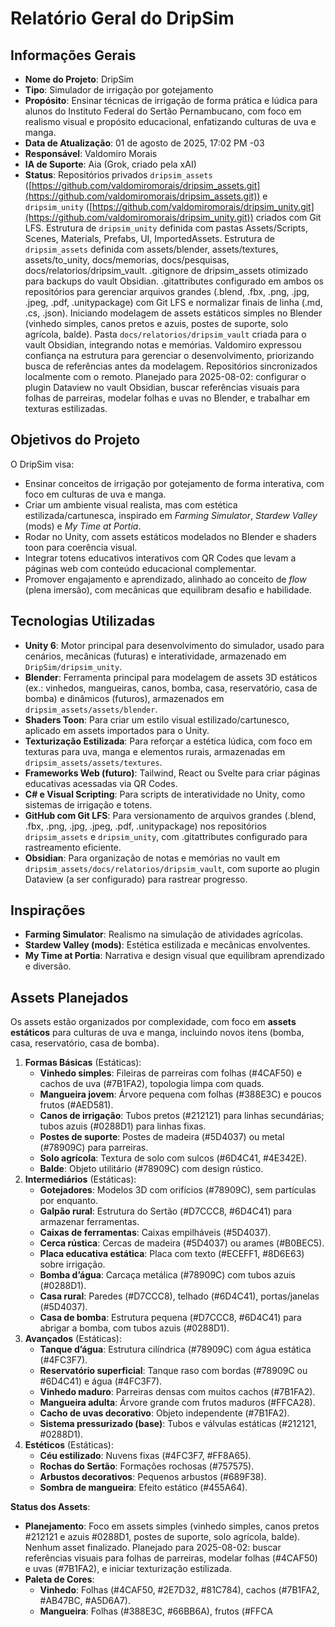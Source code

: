 # Relatório Geral do DripSim

## Informações Gerais

- **Nome do Projeto**: DripSim
- **Tipo**: Simulador de irrigação por gotejamento
- **Propósito**: Ensinar técnicas de irrigação de forma prática e lúdica para alunos do Instituto Federal do Sertão Pernambucano, com foco em realismo visual e propósito educacional, enfatizando culturas de uva e manga.
- **Data de Atualização**: 01 de agosto de 2025, 17:02 PM -03
- **Responsável**: Valdomiro Morais
- **IA de Suporte**: Aia (Grok, criado pela xAI)
- **Status**: Repositórios privados `dripsim_assets` ([https://github.com/valdomiromorais/dripsim_assets.git](https://github.com/valdomiromorais/dripsim_assets.git)) e `dripsim_unity` ([https://github.com/valdomiromorais/dripsim_unity.git](https://github.com/valdomiromorais/dripsim_unity.git)) criados com Git LFS. Estrutura de `dripsim_unity` definida com pastas Assets/Scripts, Scenes, Materials, Prefabs, UI, ImportedAssets. Estrutura de `dripsim_assets` definida com assets/blender, assets/textures, assets/to_unity, docs/memorias, docs/pesquisas, docs/relatorios/dripsim_vault. .gitignore de dripsim_assets otimizado para backups do vault Obsidian. .gitattributes configurado em ambos os repositórios para gerenciar arquivos grandes (.blend, .fbx, .png, .jpg, .jpeg, .pdf, .unitypackage) com Git LFS e normalizar finais de linha (.md, .cs, .json). Iniciando modelagem de assets estáticos simples no Blender (vinhedo simples, canos pretos e azuis, postes de suporte, solo agrícola, balde). Pasta `docs/relatorios/dripsim_vault` criada para o vault Obsidian, integrando notas e memórias. Valdomiro expressou confiança na estrutura para gerenciar o desenvolvimento, priorizando busca de referências antes da modelagem. Repositórios sincronizados localmente com o remoto. Planejado para 2025-08-02: configurar o plugin Dataview no vault Obsidian, buscar referências visuais para folhas de parreiras, modelar folhas e uvas no Blender, e trabalhar em texturas estilizadas.

## Objetivos do Projeto

O DripSim visa:

- Ensinar conceitos de irrigação por gotejamento de forma interativa, com foco em culturas de uva e manga.
- Criar um ambiente visual realista, mas com estética estilizada/cartunesca, inspirado em _Farming Simulator_, _Stardew Valley_ (mods) e _My Time at Portia_.
- Rodar no Unity, com assets estáticos modelados no Blender e shaders toon para coerência visual.
- Integrar totens educativos interativos com QR Codes que levam a páginas web com conteúdo educacional complementar.
- Promover engajamento e aprendizado, alinhado ao conceito de _flow_ (plena imersão), com mecânicas que equilibram desafio e habilidade.

## Tecnologias Utilizadas

- **Unity 6**: Motor principal para desenvolvimento do simulador, usado para cenários, mecânicas (futuras) e interatividade, armazenado em `DripSim/dripsim_unity`.
- **Blender**: Ferramenta principal para modelagem de assets 3D estáticos (ex.: vinhedos, mangueiras, canos, bomba, casa, reservatório, casa de bomba) e dinâmicos (futuros), armazenados em `dripsim_assets/assets/blender`.
- **Shaders Toon**: Para criar um estilo visual estilizado/cartunesco, aplicado em assets importados para o Unity.
- **Texturização Estilizada**: Para reforçar a estética lúdica, com foco em texturas para uva, manga e elementos rurais, armazenadas em `dripsim_assets/assets/textures`.
- **Frameworks Web (futuro)**: Tailwind, React ou Svelte para criar páginas educativas acessadas via QR Codes.
- **C# e Visual Scripting**: Para scripts de interatividade no Unity, como sistemas de irrigação e totens.
- **GitHub com Git LFS**: Para versionamento de arquivos grandes (.blend, .fbx, .png, .jpg, .jpeg, .pdf, .unitypackage) nos repositórios `dripsim_assets` e `dripsim_unity`, com .gitattributes configurado para rastreamento eficiente.
- **Obsidian**: Para organização de notas e memórias no vault em `dripsim_assets/docs/relatorios/dripsim_vault`, com suporte ao plugin Dataview (a ser configurado) para rastrear progresso.

## Inspirações

- **Farming Simulator**: Realismo na simulação de atividades agrícolas.
- **Stardew Valley (mods)**: Estética estilizada e mecânicas envolventes.
- **My Time at Portia**: Narrativa e design visual que equilibram aprendizado e diversão.

## Assets Planejados

Os assets estão organizados por complexidade, com foco em **assets estáticos** para culturas de uva e manga, incluindo novos itens (bomba, casa, reservatório, casa de bomba).

1. **Formas Básicas** (Estáticas):
    - **Vinhedo simples**: Fileiras de parreiras com folhas (#4CAF50) e cachos de uva (#7B1FA2), topologia limpa com quads.
    - **Mangueira jovem**: Árvore pequena com folhas (#388E3C) e poucos frutos (#AED581).
    - **Canos de irrigação**: Tubos pretos (#212121) para linhas secundárias; tubos azuis (#0288D1) para linhas fixas.
    - **Postes de suporte**: Postes de madeira (#5D4037) ou metal (#78909C) para parreiras.
    - **Solo agrícola**: Textura de solo com sulcos (#6D4C41, #4E342E).
    - **Balde**: Objeto utilitário (#78909C) com design rústico.
2. **Intermediários** (Estáticas):
    - **Gotejadores**: Modelos 3D com orifícios (#78909C), sem partículas por enquanto.
    - **Galpão rural**: Estrutura do Sertão (#D7CCC8, #6D4C41) para armazenar ferramentas.
    - **Caixas de ferramentas**: Caixas empilháveis (#5D4037).
    - **Cerca rústica**: Cercas de madeira (#5D4037) ou arames (#B0BEC5).
    - **Placa educativa estática**: Placa com texto (#ECEFF1, #8D6E63) sobre irrigação.
    - **Bomba d’água**: Carcaça metálica (#78909C) com tubos azuis (#0288D1).
    - **Casa rural**: Paredes (#D7CCC8), telhado (#6D4C41), portas/janelas (#5D4037).
    - **Casa de bomba**: Estrutura pequena (#D7CCC8, #6D4C41) para abrigar a bomba, com tubos azuis (#0288D1).
3. **Avançados** (Estáticas):
    - **Tanque d’água**: Estrutura cilíndrica (#78909C) com água estática (#4FC3F7).
    - **Reservatório superficial**: Tanque raso com bordas (#78909C ou #6D4C41) e água (#4FC3F7).
    - **Vinhedo maduro**: Parreiras densas com muitos cachos (#7B1FA2).
    - **Mangueira adulta**: Árvore grande com frutos maduros (#FFCA28).
    - **Cacho de uvas decorativo**: Objeto independente (#7B1FA2).
    - **Sistema pressurizado (base)**: Tubos e válvulas estáticas (#212121, #0288D1).
4. **Estéticos** (Estáticas):
    - **Céu estilizado**: Nuvens fixas (#4FC3F7, #FF8A65).
    - **Rochas do Sertão**: Formações rochosas (#757575).
    - **Arbustos decorativos**: Pequenos arbustos (#689F38).
    - **Sombra de mangueira**: Efeito estático (#455A64).

**Status dos Assets**:

- **Planejamento**: Foco em assets simples (vinhedo simples, canos pretos #212121 e azuis #0288D1, postes de suporte, solo agrícola, balde). Nenhum asset finalizado. Planejado para 2025-08-02: buscar referências visuais para folhas de parreiras, modelar folhas (#4CAF50) e uvas (#7B1FA2), e iniciar texturização estilizada.
- **Paleta de Cores**:
    - **Vinhedo**: Folhas (#4CAF50, #2E7D32, #81C784), cachos (#7B1FA2, #AB47BC, #A5D6A7).
    - **Mangueira**: Folhas (#388E3C, #66BB6A), frutos (#FFCA